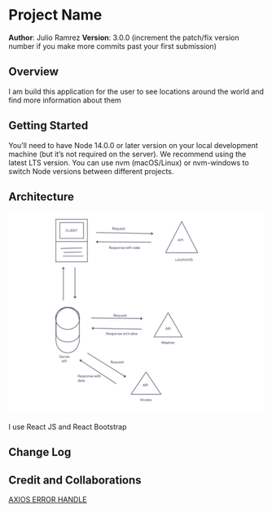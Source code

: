 # Project Name

**Author**: Julio Ramrez
**Version**: 3.0.0 (increment the patch/fix version number if you make more commits past your first submission)

## Overview

<!-- Provide a high level overview of what this application is and why you are building it, beyond the fact that it's an assignment for this class. (i.e. What's your problem domain?) -->

I am build this application for the user to see locations around the world and find more information about them

## Getting Started

<!-- What are the steps that a user must take in order to build this app on their own machine and get it running? -->

You’ll need to have Node 14.0.0 or later version on your local development machine (but it’s not required on the server). We recommend using the latest LTS version. You can use nvm (macOS/Linux) or nvm-windows to switch Node versions between different projects.

## Architecture

<!-- Provide a detailed description of the application design. What technologies (languages, libraries, etc) you're using, and any other relevant design information. -->

![API](/img/Screenshot%202023-05-09%20at%209.13.49%20PM.png)

I use React JS and React Bootstrap

## Change Log

<!-- Use this area to document the iterative changes made to your application as each feature is successfully implemented. Use time stamps. Here's an example:

01-01-2001 4:59pm - Application now has a fully-functional express server, with a GET route for the location resource. -->

## Credit and Collaborations

<!-- Give credit (and a link) to other people or resources that helped you build this application. -->

[AXIOS ERROR HANDLE](https://likzhang.medium.com/how-to-handle-axios-error-in-redux-saga-in-try-catch-491b0dcf0b2e)
